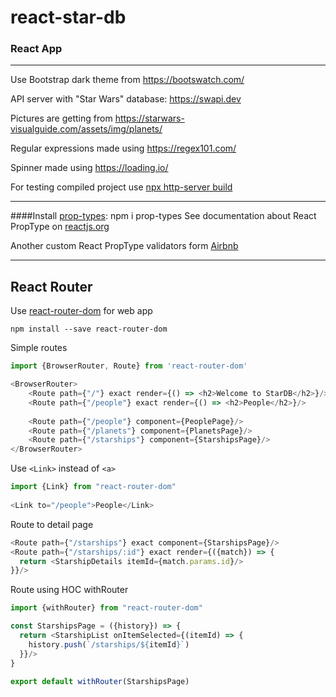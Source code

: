 # react-star-db
### React App
___
Use Bootstrap dark theme from https://bootswatch.com/

API server with "Star Wars" database: https://swapi.dev

Pictures are getting from https://starwars-visualguide.com/assets/img/planets/

Regular expressions made using https://regex101.com/

Spinner made using https://loading.io/

For testing compiled project use [npx http-server build](https://www.npmjs.com/package/http-server)
___
####Install [prop-types](https://www.npmjs.com/package/prop-types): npm i prop-types
See documentation about React PropType on [reactjs.org](https://reactjs.org/docs/typechecking-with-proptypes.html)

Another custom React PropType validators form [Airbnb](https://github.com/airbnb/prop-types)
___
## React Router
Use [react-router-dom](https://www.npmjs.com/package/react-router-dom) for web app
```
npm install --save react-router-dom
```
Simple routes
```javascript   
import {BrowserRouter, Route} from 'react-router-dom'

<BrowserRouter>
    <Route path={"/"} exact render={() => <h2>Welcome to StarDB</h2>}/>
    <Route path={"/people"} exact render={() => <h2>People</h2>}/>
    
    <Route path={"/people"} component={PeoplePage}/>
    <Route path={"/planets"} component={PlanetsPage}/>
    <Route path={"/starships"} component={StarshipsPage}/>
</BrowserRouter>              
```
Use `<Link>` instead of `<a>`
```javascript  
import {Link} from "react-router-dom"
   
<Link to="/people">People</Link>
```
Route to detail page
```javascript
<Route path={"/starships"} exact component={StarshipsPage}/>
<Route path={"/starships/:id"} exact render={({match}) => {
  return <StarshipDetails itemId={match.params.id}/>
}}/>
```
Route using HOC withRouter

```javascript
import {withRouter} from "react-router-dom"

const StarshipsPage = ({history}) => {
  return <StarshipList onItemSelected={(itemId) => {
    history.push(`/starships/${itemId}`)
  }}/>
}

export default withRouter(StarshipsPage)
```